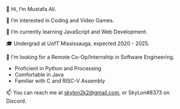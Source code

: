 👋 Hi, I’m Mustafa Ali.

👀 I’m interested in Coding and Video Games.

🌱 I’m currently learning JavaScript and Web Development.

🎓 Undergrad at UofT Mississauga, expected 2020 - 2025.

💼 I'm looking for a Remote Co-Op/Internship in Software Engineering.
- Proficient in Python and Processing
- Comfortable in Java
- Familiar with C and RISC-V Assembly

📫 You can reach me at skylon2k2@gmail.com, or SkyLon#8373 on Discord.

<!---
skylon2k2/skylon2k2 is a ✨ special ✨ repository because its `README.md` (this file) appears on your GitHub profile.
You can click the Preview link to take a look at your changes.
--->
